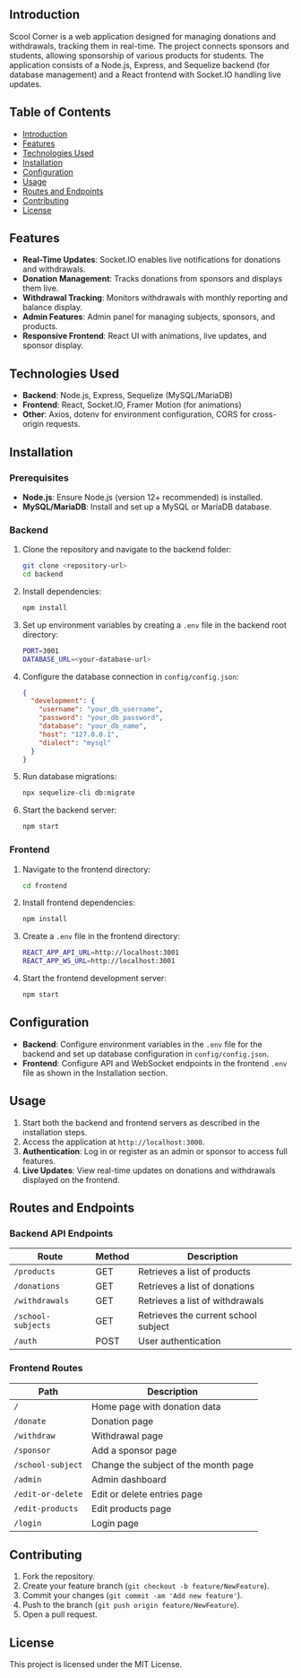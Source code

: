 ## Introduction
Scool Corner is a web application designed for managing donations and withdrawals, tracking them in real-time. The project connects sponsors and students, allowing sponsorship of various products for students. The application consists of a Node.js, Express, and Sequelize backend (for database management) and a React frontend with Socket.IO handling live updates.

## Table of Contents
- [Introduction](#introduction)
- [Features](#features)
- [Technologies Used](#technologies-used)
- [Installation](#installation)
- [Configuration](#configuration)
- [Usage](#usage)
- [Routes and Endpoints](#routes-and-endpoints)
- [Contributing](#contributing)
- [License](#license)

## Features
- **Real-Time Updates**: Socket.IO enables live notifications for donations and withdrawals.
- **Donation Management**: Tracks donations from sponsors and displays them live.
- **Withdrawal Tracking**: Monitors withdrawals with monthly reporting and balance display.
- **Admin Features**: Admin panel for managing subjects, sponsors, and products.
- **Responsive Frontend**: React UI with animations, live updates, and sponsor display.

## Technologies Used
- **Backend**: Node.js, Express, Sequelize (MySQL/MariaDB)
- **Frontend**: React, Socket.IO, Framer Motion (for animations)
- **Other**: Axios, dotenv for environment configuration, CORS for cross-origin requests.

## Installation

### Prerequisites
- **Node.js**: Ensure Node.js (version 12+ recommended) is installed.
- **MySQL/MariaDB**: Install and set up a MySQL or MariaDB database.

### Backend
1. Clone the repository and navigate to the backend folder:
   ```bash
   git clone <repository-url>
   cd backend
   ```

2. Install dependencies:
   ```bash
   npm install
   ```

3. Set up environment variables by creating a `.env` file in the backend root directory:
   ```bash
   PORT=3001
   DATABASE_URL=<your-database-url>
   ```

4. Configure the database connection in `config/config.json`:
   ```json
   {
     "development": {
       "username": "your_db_username",
       "password": "your_db_password",
       "database": "your_db_name",
       "host": "127.0.0.1",
       "dialect": "mysql"
     }
   }
   ```

5. Run database migrations:
   ```bash
   npx sequelize-cli db:migrate
   ```

6. Start the backend server:
   ```bash
   npm start
   ```

### Frontend
1. Navigate to the frontend directory:
   ```bash
   cd frontend
   ```

2. Install frontend dependencies:
   ```bash
   npm install
   ```

3. Create a `.env` file in the frontend directory:
   ```bash
   REACT_APP_API_URL=http://localhost:3001
   REACT_APP_WS_URL=http://localhost:3001
   ```

4. Start the frontend development server:
   ```bash
   npm start
   ```

## Configuration

- **Backend**: Configure environment variables in the `.env` file for the backend and set up database configuration in `config/config.json`.
- **Frontend**: Configure API and WebSocket endpoints in the frontend `.env` file as shown in the Installation section.

## Usage

1. Start both the backend and frontend servers as described in the installation steps.
2. Access the application at `http://localhost:3000`.
3. **Authentication**: Log in or register as an admin or sponsor to access full features.
4. **Live Updates**: View real-time updates on donations and withdrawals displayed on the frontend.

## Routes and Endpoints

### Backend API Endpoints
| Route                   | Method | Description                        |
|-------------------------|--------|------------------------------------|
| `/products`             | GET    | Retrieves a list of products      |
| `/donations`            | GET    | Retrieves a list of donations     |
| `/withdrawals`          | GET    | Retrieves a list of withdrawals   |
| `/school-subjects`      | GET    | Retrieves the current school subject |
| `/auth`                 | POST   | User authentication               |

### Frontend Routes
| Path                    | Description                              |
|-------------------------|------------------------------------------|
| `/`                     | Home page with donation data            |
| `/donate`               | Donation page                           |
| `/withdraw`             | Withdrawal page                         |
| `/sponsor`              | Add a sponsor page                      |
| `/school-subject`       | Change the subject of the month page    |
| `/admin`                | Admin dashboard                         |
| `/edit-or-delete`       | Edit or delete entries page             |
| `/edit-products`        | Edit products page                      |
| `/login`                | Login page                              |

## Contributing
1. Fork the repository.
2. Create your feature branch (`git checkout -b feature/NewFeature`).
3. Commit your changes (`git commit -am 'Add new feature'`).
4. Push to the branch (`git push origin feature/NewFeature`).
5. Open a pull request.

## License
This project is licensed under the MIT License.
